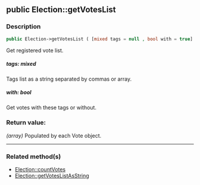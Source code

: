 ## public Election::getVotesList

### Description    

```php
public Election->getVotesList ( [mixed tags = null , bool with = true] ) : array
```

Get registered vote list.
    

##### **tags:** *mixed*   
Tags list as a string separated by commas or array.    


##### **with:** *bool*   
Get votes with these tags or without.    


### Return value:   

*(array)* Populated by each Vote object.


---------------------------------------

### Related method(s)      

* [Election::countVotes](../Election%20Class/public%20Election--countVotes.md)    
* [Election::getVotesListAsString](../Election%20Class/public%20Election--getVotesListAsString.md)    
